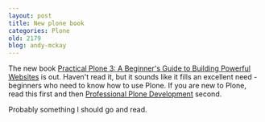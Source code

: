 ```yaml
---
layout: post
title: New plone book
categories: Plone
old: 2179
blog: andy-mckay
---
```

<p>The new book <a href="http://www.packtpub.com/practical-plone-3-beginners-guide-to-building-powerful-websites/">Practical Plone 3: A Beginner's Guide to Building Powerful Websites</a> is out. Haven't read it, but it sounds like it fills an excellent need - beginners who need to know how to use Plone. If you are new to Plone, read this first and then <a href="http://www.packtpub.com/Professional-Plone-web-applications-CMS/book">Professional Plone Development</a> second.</p>
<p>Probably something I should go and read.</p>